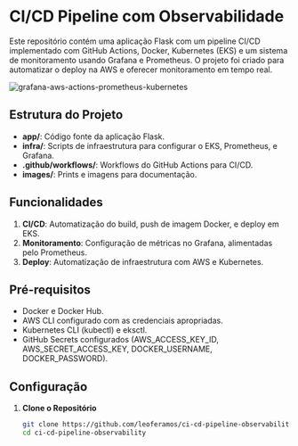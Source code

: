 # CI/CD Pipeline com Observabilidade
Este repositório contém uma aplicação Flask com um pipeline CI/CD implementado com GitHub Actions, Docker, Kubernetes (EKS) e um sistema de monitoramento usando Grafana e Prometheus. O projeto foi criado para automatizar o deploy na AWS e oferecer monitoramento em tempo real.<p>
![grafana-aws-actions-prometheus-kubernetes](images/Background.png)

## Estrutura do Projeto

- **app/**: Código fonte da aplicação Flask.
- **infra/**: Scripts de infraestrutura para configurar o EKS, Prometheus, e Grafana.
- **.github/workflows/**: Workflows do GitHub Actions para CI/CD.
- **images/**: Prints e imagens para documentação.

## Funcionalidades

1. **CI/CD**: Automatização do build, push de imagem Docker, e deploy em EKS.
2. **Monitoramento**: Configuração de métricas no Grafana, alimentadas pelo Prometheus.
3. **Deploy**: Automatização de infraestrutura com AWS e Kubernetes.

## Pré-requisitos

- Docker e Docker Hub.
- AWS CLI configurado com as credenciais apropriadas.
- Kubernetes CLI (kubectl) e eksctl.
- GitHub Secrets configurados (AWS_ACCESS_KEY_ID, AWS_SECRET_ACCESS_KEY, DOCKER_USERNAME, DOCKER_PASSWORD).

## Configuração

1. **Clone o Repositório**
   ```bash
   git clone https://github.com/leoferamos/ci-cd-pipeline-observability.git
   cd ci-cd-pipeline-observability
